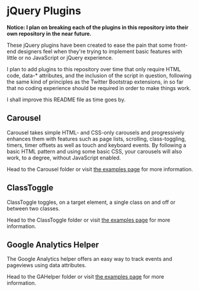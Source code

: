 # jQuery Plugins

**Notice: I plan on breaking each of the plugins in this repository into their own repository in the near future.**

These jQuery plugins have been created to ease the pain that some front-end designers feel when they're trying to implement basic features with little or no JavaScript or jQuery experience.

I plan to add plugins to this repository over time that only require HTML code, data-* attributes, and the inclusion of the script in question, following the same kind of principles as the Twitter Bootstrap extensions, in so far that no coding experience should be required in order to make things work.

I shall improve this README file as time goes by.

## Carousel

Carousel takes simple HTML- and CSS-only carousels and progressively enhances them with features such as page lists, scrolling, class-toggling, timers, timer offsets as well as touch and keyboard events. By following a basic HTML pattern and using some basic CSS, your carousels will also work, to a degree, without JavaScript enabled.

Head to the Carousel folder or visit [the examples page](http://abitgone.github.com/jQuery-Plugins/Carousel) for more information.

## ClassToggle

ClassToggle toggles, on a target element, a single class on and off or between two classes.

Head to the ClassToggle folder or visit [the examples page](http://abitgone.github.com/jQuery-Plugins/ClassToggle) for more information.

## Google Analytics Helper

The Google Analytics helper offers an easy way to track events and pageviews using data attributes.

Head to the GAHelper folder or visit [the examples page](http://abitgone.github.com/jQuery-Plugins/GAHelper) for more information.
